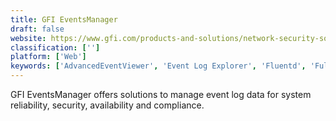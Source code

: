 ```yaml
---
title: GFI EventsManager
draft: false 
website: https://www.gfi.com/products-and-solutions/network-security-solutions/gfi-eventsmanager
classification: ['']
platform: ['Web']
keywords: ['AdvancedEventViewer', 'Event Log Explorer', 'Fluentd', 'FullEventLogView', 'Graylog', 'Lepide Event Log Manager', 'LogDNA', 'LogSentinel', 'Motadata', 'MyEventViewer', 'Nagios Log Server', 'Papertrail', 'RAMM Science', 'SentinelAgent', 'Splunk', 'Windows Event Viewer Plus', 'gnome-logs', 'logstash', 'macOS Console', 'rsyslog']
---
```

GFI EventsManager offers solutions to manage event log data for system reliability, security, availability and compliance.